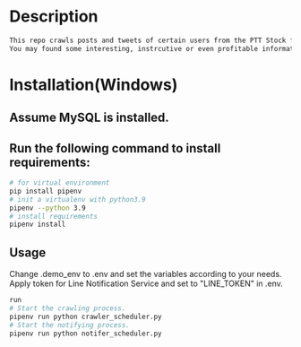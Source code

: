 # Description
```bash
This repo crawls posts and tweets of certain users from the PTT Stock forum and sends to LINE.
You may found some interesting, instrcutive or even profitable information from those messages.
```

# Installation(Windows)
## Assume MySQL is installed.
## Run the following command to install requirements:
```bash
# for virtual environment
pip install pipenv
# init a virtualenv with python3.9
pipenv --python 3.9
# install requirements
pipenv install
```

## Usage
Change .demo_env to .env and set the variables according to your needs.
Apply token for Line Notification Service and set to "LINE_TOKEN" in .env.
```bash
run
# Start the crawling process.
pipenv run python crawler_scheduler.py
# Start the notifying process.
pipenv run python notifer_scheduler.py
```
